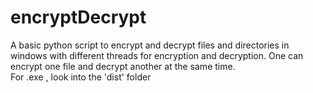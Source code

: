 # encryptDecrypt
A basic python script to encrypt and decrypt  files and directories in windows with different threads for encryption and decryption. One can encrypt one file and decrypt another at the same time.
<br/>
For .exe , look into the 'dist' folder
